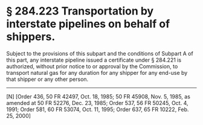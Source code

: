# § 284.223   Transportation by interstate pipelines on behalf of shippers.

Subject to the provisions of this subpart and the conditions of Subpart A of this part, any interstate pipeline issued a certificate under § 284.221 is authorized, without prior notice to or approval by the Commission, to transport natural gas for any duration for any shipper for any end-use by that shipper or any other person.



---

[N] [Order 436, 50 FR 42497, Oct. 18, 1985; 50 FR 45908, Nov. 5, 1985, as amended at 50 FR 52276, Dec. 23, 1985; Order 537, 56 FR 50245, Oct. 4, 1991; Order 581, 60 FR 53074, Oct. 11, 1995; Order 637, 65 FR 10222, Feb. 25, 2000]




